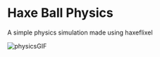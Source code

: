 # Haxe Ball Physics
A simple physics simulation made using haxeflixel

![physicsGIF](https://github.com/TimShaw1/Haxe-Projects/assets/70497517/ecc6ba61-f655-4899-9c1a-5f081b59dce7)
